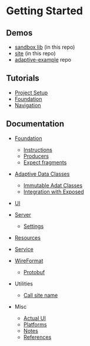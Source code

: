 # Getting Started

## Demos

* [sandbox lib](../adaptive-lib/adaptive-lib-sandbox) (in this repo)
* [site](../adaptive-site/src)  (in this repo)
* [adaptive-example](https://github.com/spxbhuhb/adaptive-example) repo

## Tutorials

* [Project Setup](tutorials/project-setup.md)
* [Foundation](tutorials/foundation.md)
* [Navigation](tutorials/navigation.md)

## Documentation

* [Foundation](tutorials/foundation.md)
    * [Instructions](foundation/instructions.md)
    * [Producers](foundation/producer.md)
    * [Expect fragments](foundation/expect.md)


* [Adaptive Data Classes](adat/README.md)
  * [Immutable Adat Classes](adat/immutable-adat-classes.md)
  * [Integration with Exposed](adat/exposed.md)


* [UI](ui/README.md)

* [Server](server/README.md)
    * [Settings](server/settings.md)

* [Resources](resource/README.md)

* [Service](service/README.md)

* [WireFormat](wireformat/README.md)
    * [Protobuf](wireformat/protobuf.md)

* Utilities
  * [Call site name](./utilities/call-site-name.md)

* Misc
    * [Actual UI](internals/actual%20UI.md)
    * [Platforms](platforms/README)
    * [Notes](notes.md)
    * [References](references.md)